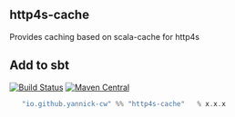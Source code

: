 ## http4s-cache
Provides caching based on scala-cache for http4s

## Add to sbt

[![Build Status](https://travis-ci.org/yannick-cw/http4s-cache.svg?branch=master)](https://travis-ci.org/yannick-cw/http4s-cache)
[![Maven Central](https://maven-badges.herokuapp.com/maven-central/io.github.yannick-cw/http4s-cache/badge.svg)](https://mvnrepository.com/artifact/io.github.yannick-cw/http4s-cache_2.12)


```scala
   "io.github.yannick-cw" %% "http4s-cache"   % x.x.x
```
